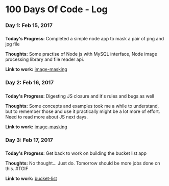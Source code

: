 # 100 Days Of Code - Log

### Day 1: Feb 15, 2017 
##### 

**Today's Progress**: Completed a simple node app to mask a pair of png and jpg file

**Thoughts:** Some practise of Node js with MySQL interface, Node image processing library and file reader api.

**Link to work:** [image-masking](http://github.com/eriknguyen/image-masking.git)


### Day 2: Feb 16, 2017 
##### 

**Today's Progress**: Digesting JS closure and it's rules and bugs as well

**Thoughts:** Some concepts and examples took me a while to understand, but to remember those and use it practically might be a lot more of effort. Need to read more about JS next days.

**Link to work:** [image-masking](http://github.com/eriknguyen/image-masking.git)


### Day 3: Feb 17, 2017 
##### 

**Today's Progress**: Get back to work on building the bucket list app

**Thoughts:** No thought... Just do. Tomorrow should be more jobs done on this. #TGIF

**Link to work:** [bucket-list](http://github.com/eriknguyen/bucket-list-flask.git)